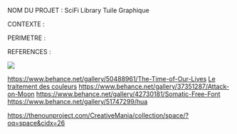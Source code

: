 NOM DU PROJET : SciFi Library Tuile Graphique

CONTEXTE : 

PERIMETRE : 

REFERENCES :

![](https://mir-s3-cdn-cf.behance.net/project_modules/disp/b2e24a50488961.58d1e2609859d.jpg)

https://www.behance.net/gallery/50488961/The-Time-of-Our-Lives
[Le traitement des couleurs](https://www.behance.net/gallery/50815943/SpaceX-Space-Tourism-Concept-Website-UI)
https://www.behance.net/gallery/37351287/Attack-on-Moon 
https://www.behance.net/gallery/42730181/Somatic-Free-Font
https://www.behance.net/gallery/51747299/hua

https://thenounproject.com/CreativeMania/collection/space/?oq=space&cidx=26
